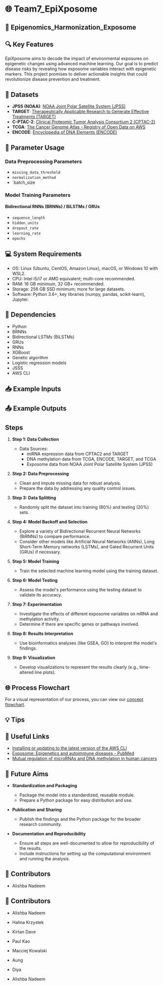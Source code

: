 # 🌐 Team7_EpiXposome
## 🧬 Epigenomics_Harmonization_Exposome

## 🔍 Key Features

EpiXposome aims to decode the impact of environmental exposures on epigenetic changes using advanced machine learning. Our goal is to predict disease risks by revealing how exposome variables interact with epigenetic markers. This project promises to deliver actionable insights that could revolutionize disease prevention and treatment.

## 📂 Datasets

- **JPSS (NOAA)**: [NOAA Joint Polar Satellite System (JPSS)](https://registry.opendata.aws/noaa-jpss)
- **TARGET**: [Therapeutically Applicable Research to Generate Effective Treatments (TARGET)](https://registry.opendata.aws/target)
- **C-PTAC-2**: [Clinical Proteomic Tumor Analysis Consortium 2 (CPTAC-2)](https://registry.opendata.aws/cptac-2)
- **TCGA**: [The Cancer Genome Atlas - Registry of Open Data on AWS](https://registry.opendata.aws/tcga)
- **ENCODE**: [Encyclopedia of DNA Elements (ENCODE)](https://registry.opendata.aws/encode-project)

## 🔧 Parameter Usage

### **Data Preprocessing Parameters**
- `missing_data_threshold`
- `normalization_method`
- `batch_size

### **Model Training Parameters**
#### **Bidirectional RNNs (BRNNs) / BiLSTMs / GRUs**
- `sequence_length` 
- `hidden_units`
- `dropout_rate`  
- `learning_rate`
- `epochs`

## 💻 System Requirements


- OS: Linux (Ubuntu, CentOS, Amazon Linux), macOS, or Windows 10 with WSL2.
- CPU: Intel i5/i7 or AMD equivalent; multi-core recommended.
- RAM: 16 GB minimum, 32 GB+ recommended.
- Storage: 256 GB SSD minimum; more for large datasets.
- Software: Python 3.6+, key libraries (numpy, pandas, scikit-learn), Jupyter.


## 🔗 Dependencies

- Python
- BRNNs
- Bidirectional LSTMs (BiLSTMs)
- GRUs
- RNNs
- XGBoost
- Genetic algorithm
- Logistic regression models
- JSSS
- AWS CLI

## 📥 Example Inputs



## 📤 Example Outputs


## Steps

1. **Step 1: Data Collection**
   - Data Sources:
     - miRNA expression data from CPTAC2 and TARGET
     - DNA methylation data from TCGA, ENCODE, TARGET, and TCGA
     - Exposome data from NOAA Joint Polar Satellite System (JPSS)

2. **Step 2: Data Preprocessing**
   - Clean and impute missing data for robust analysis.
   - Prepare the data by addressing any quality control issues.

3. **Step 3: Data Splitting**
   - Randomly split the dataset into training (80%) and testing (20%) sets.

4. **Step 4: Model Backoff and Selection**
   - Explore a variety of Bidirectional Recurrent Neural Networks (BiRNNs) to compare performance.
   - Consider other models like Artificial Neural Networks (ANNs), Long Short-Term Memory networks (LSTMs), and Gated Recurrent Units (GRUs) if necessary.

5. **Step 5: Model Training**
   - Train the selected machine learning model using the training dataset.

6. **Step 6: Model Testing**
   - Assess the model's performance using the testing dataset to validate its accuracy.

7. **Step 7: Experimentation**
   - Investigate the effects of different exposome variables on mRNA and methylation activity.
   - Determine if there are specific genes or pathways involved.

8. **Step 8: Results Interpretation**
   - Use bioinformatics analyses (like GSEA, GO) to interpret the model's findings.

9. **Step 9: Visualization**
   - Develop visualizations to represent the results clearly (e.g., time-altered line plots).

## 🌐 Process Flowchart

For a visual representation of our process, you can view our [concept flowchart](https://lucid.app/lucidspark/1ffd7682-7663-43bf-a491-b70901eb0e65/edit?invitationId=inv_a8695350-5641-4533-905f-f5fa7ed34993&page=0_0).

## 💡 Tips

## 🔗 Useful Links

- [Installing or updating to the latest version of the AWS CLI](https://docs.aws.amazon.com/cli/latest/userguide/getting-started-install.html)
- [Exposome: Epigenetics and autoimmune diseases - PubMed](https://pubmed.ncbi.nlm.nih.gov/39097180/)
- [Mutual regulation of microRNAs and DNA methylation in human cancers](https://pmc.ncbi.nlm.nih.gov/articles/PMC5406215/)

## 🔮 Future Aims

- **Standardization and Packaging**
  - Package the model into a standardized, reusable module.
  - Prepare a Python package for easy distribution and use.

- **Publication and Sharing**
  - Publish the findings and the Python package for the broader research community.

- **Documentation and Reproducibility**
  - Ensure all steps are well-documented to allow for reproducibility of the results.
  - Include instructions for setting up the computational environment and running the analysis.

## 👤 Contributors

- Alishba Nadeem

## 👤 Contributors

- Alishba Nadeem

- Halina Krzystek
- Kirtan Dave
- Paul Kao
- Macciej Kowalski
- Aung
- Diya
- Alishba Nadeem
